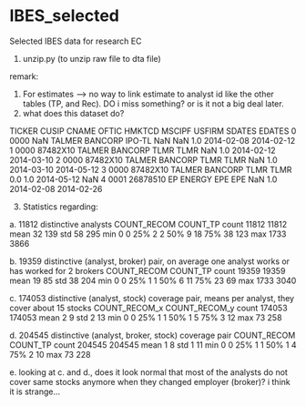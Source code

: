# IBES_selected
Selected IBES data for research EC


1. unzip.py (to unzip raw file to dta file)

remark:
1.  For estimates —> no way to link estimate to analyst id like the other tables (TP, and Rec). DO i miss something? or is it not a big deal later. 
2.  what does this dataset do?

TICKER	CUSIP	CNAME	OFTIC	HMKTCD	MSCIPF	USFIRM	SDATES	EDATES
0	0000	NaN	TALMER BANCORP	IPO-TL	NaN	NaN	1.0	2014-02-08	2014-02-12
1	0000	87482X10	TALMER BANCORP	TLMR	TLMR	NaN	1.0	2014-02-12	2014-03-10
2	0000	87482X10	TALMER BANCORP	TLMR	TLMR	NaN	1.0	2014-03-10	2014-05-12
3	0000	87482X10	TALMER BANCORP	TLMR	TLMR	0.0	1.0	2014-05-12	NaN
4	0001	26878510	EP ENERGY	EPE	EPE	NaN	1.0	2014-02-08	2014-02-26

3. Statistics regarding: 

a. 11812 distinctive analysts
       COUNT_RECOM  COUNT_TP
count        11812     11812
mean            32       139
std             58       295
min              0         0
25%              2         2
50%              9        18
75%             38       123
max           1733      3866

b. 19359 distinctive (analyst, broker) pair, on average one analyst works or has worked for 2 brokers 
       COUNT_RECOM  COUNT_TP
count        19359     19359
mean            19        85
std             38       204
min              0         0
25%              1         1
50%              6        11
75%             23        69
max           1733      3040

c. 174053 distinctive (analyst, stock) coverage pair, means per analyst, they cover about 15 stocks
       COUNT_RECOM_x  COUNT_RECOM_y
count         174053         174053
mean               2              9
std                2             13
min                0              0
25%                1              1
50%                1              5
75%                3             12
max               73            258

d. 204545 distinctive (analyst, broker, stock) coverage pair
       COUNT_RECOM  COUNT_TP
count       204545    204545
mean             1         8
std              1        11
min              0         0
25%              1         1
50%              1         4
75%              2        10
max             73       228

e. looking at c. and d., does it look normal that most of the analysts do not cover same stocks anymore when they changed employer (broker)? i think it is strange...